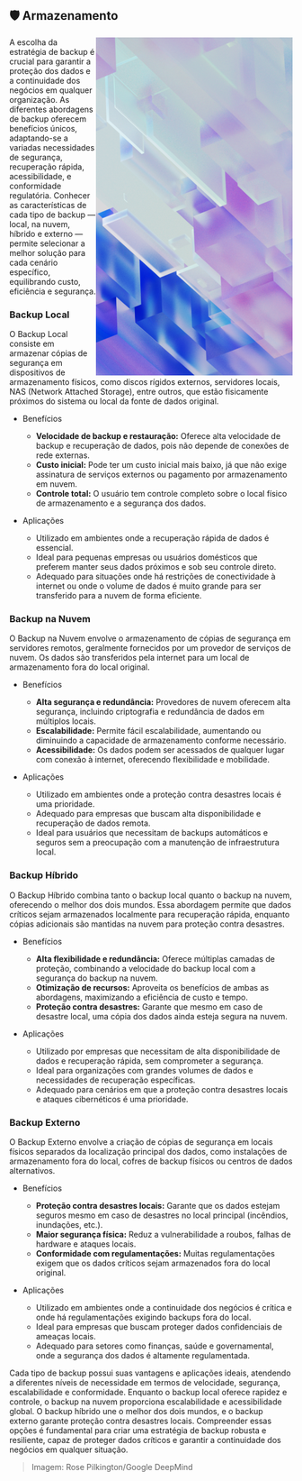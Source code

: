 ## :shield: Armazenamento

<img align="right" height="600px" src="https://github.com/2uj1m28ohz/Database/blob/main/DataBackup/Image.png"/>

A escolha da estratégia de backup é crucial para garantir a proteção dos dados e a continuidade dos negócios em qualquer organização. As diferentes abordagens de backup oferecem benefícios únicos, adaptando-se a variadas necessidades de segurança, recuperação rápida, acessibilidade, e conformidade regulatória. Conhecer as características de cada tipo de backup — local, na nuvem, híbrido e externo — permite selecionar a melhor solução para cada cenário específico, equilibrando custo, eficiência e segurança.

### Backup Local
O Backup Local consiste em armazenar cópias de segurança em dispositivos de armazenamento físicos, como discos rígidos externos, servidores locais, NAS (Network Attached Storage), entre outros, que estão fisicamente próximos do sistema ou local da fonte de dados original.

- Benefícios
    - **Velocidade de backup e restauração:** Oferece alta velocidade de backup e recuperação de dados, pois não depende de conexões de rede externas.
    - **Custo inicial:** Pode ter um custo inicial mais baixo, já que não exige assinatura de serviços externos ou pagamento por armazenamento em nuvem.
    - **Controle total:** O usuário tem controle completo sobre o local físico de armazenamento e a segurança dos dados.

- Aplicações
    - Utilizado em ambientes onde a recuperação rápida de dados é essencial.
    - Ideal para pequenas empresas ou usuários domésticos que preferem manter seus dados próximos e sob seu controle direto.
    - Adequado para situações onde há restrições de conectividade à internet ou onde o volume de dados é muito grande para ser transferido para a nuvem de forma eficiente.

### Backup na Nuvem
O Backup na Nuvem envolve o armazenamento de cópias de segurança em servidores remotos, geralmente fornecidos por um provedor de serviços de nuvem. Os dados são transferidos pela internet para um local de armazenamento fora do local original.

- Benefícios
    - **Alta segurança e redundância:** Provedores de nuvem oferecem alta segurança, incluindo criptografia e redundância de dados em múltiplos locais.
    - **Escalabilidade:** Permite fácil escalabilidade, aumentando ou diminuindo a capacidade de armazenamento conforme necessário.
    - **Acessibilidade:** Os dados podem ser acessados de qualquer lugar com conexão à internet, oferecendo flexibilidade e mobilidade.

- Aplicações
    - Utilizado em ambientes onde a proteção contra desastres locais é uma prioridade.
    - Adequado para empresas que buscam alta disponibilidade e recuperação de dados remota.
    - Ideal para usuários que necessitam de backups automáticos e seguros sem a preocupação com a manutenção de infraestrutura local.

### Backup Híbrido
O Backup Híbrido combina tanto o backup local quanto o backup na nuvem, oferecendo o melhor dos dois mundos. Essa abordagem permite que dados críticos sejam armazenados localmente para recuperação rápida, enquanto cópias adicionais são mantidas na nuvem para proteção contra desastres.

- Benefícios
    - **Alta flexibilidade e redundância:** Oferece múltiplas camadas de proteção, combinando a velocidade do backup local com a segurança do backup na nuvem.
    - **Otimização de recursos:** Aproveita os benefícios de ambas as abordagens, maximizando a eficiência de custo e tempo.
    - **Proteção contra desastres:** Garante que mesmo em caso de desastre local, uma cópia dos dados ainda esteja segura na nuvem.

- Aplicações
    - Utilizado por empresas que necessitam de alta disponibilidade de dados e recuperação rápida, sem comprometer a segurança.
    - Ideal para organizações com grandes volumes de dados e necessidades de recuperação específicas.
    - Adequado para cenários em que a proteção contra desastres locais e ataques cibernéticos é uma prioridade.

### Backup Externo
O Backup Externo envolve a criação de cópias de segurança em locais físicos separados da localização principal dos dados, como instalações de armazenamento fora do local, cofres de backup físicos ou centros de dados alternativos.

- Benefícios
    - **Proteção contra desastres locais:** Garante que os dados estejam seguros mesmo em caso de desastres no local principal (incêndios, inundações, etc.).
    - **Maior segurança física:** Reduz a vulnerabilidade a roubos, falhas de hardware e ataques locais.
    - **Conformidade com regulamentações:** Muitas regulamentações exigem que os dados críticos sejam armazenados fora do local original.

- Aplicações
    - Utilizado em ambientes onde a continuidade dos negócios é crítica e onde há regulamentações exigindo backups fora do local.
    - Ideal para empresas que buscam proteger dados confidenciais de ameaças locais.
    - Adequado para setores como finanças, saúde e governamental, onde a segurança dos dados é altamente regulamentada.

Cada tipo de backup possui suas vantagens e aplicações ideais, atendendo a diferentes níveis de necessidade em termos de velocidade, segurança, escalabilidade e conformidade. Enquanto o backup local oferece rapidez e controle, o backup na nuvem proporciona escalabilidade e acessibilidade global. O backup híbrido une o melhor dos dois mundos, e o backup externo garante proteção contra desastres locais. Compreender essas opções é fundamental para criar uma estratégia de backup robusta e resiliente, capaz de proteger dados críticos e garantir a continuidade dos negócios em qualquer situação.

> Imagem: Rose Pilkington/Google DeepMind